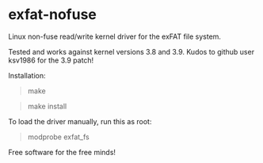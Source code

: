 exfat-nofuse
============

Linux non-fuse read/write kernel driver for the exFAT file system.

Tested and works against kernel versions 3.8 and 3.9.
Kudos to github user ksv1986 for the 3.9 patch!


Installation:
> make

> make install

To load the driver manually, run this as root:
> modprobe exfat_fs


Free software for the free minds!
